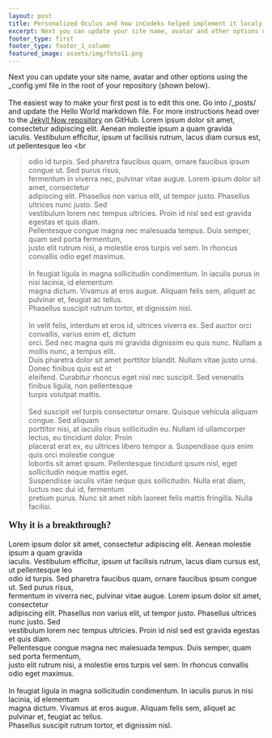 ```yaml
---
layout: post
title: Personalized Oculus and how inCodeks helped implement it localy.
excerpt: Next you can update your site name, avatar and other options using the _config.yml file in the root of your repository (shown below). 
footer_type: first  
footer_type: footer_1_column
featured_image: assets/img/foto11.png
---
```

Next you can update your site name, avatar and other options using the _config.yml file in the root of your repository (shown below). <br/> <br/>
The easiest way to make your first post is to edit this one. Go into /_posts/ and update the Hello World markdown file. For more instructions head over to the [Jekyll Now repository](https://github.com/barryclark/jekyll-now) on GitHub. 
Lorem ipsum dolor sit amet, consectetur adipiscing elit. Aenean molestie ipsum a quam gravida&nbsp;<br>
iaculis. Vestibulum efficitur, ipsum ut facilisis rutrum, lacus diam cursus est, ut pellentesque leo&nbsp;<br
>odio id turpis. Sed pharetra faucibus quam, ornare faucibus ipsum congue ut. Sed purus risus,&nbsp;<br>
fermentum in viverra nec, pulvinar vitae augue. Lorem ipsum dolor sit amet, consectetur&nbsp;<br>
adipiscing elit. Phasellus non varius elit, ut tempor justo. Phasellus ultrices nunc justo. Sed&nbsp;<br>
vestibulum lorem nec tempus ultricies. Proin id nisl sed est gravida egestas et quis diam.&nbsp;<br>
Pellentesque congue magna nec malesuada tempus. Duis semper, quam sed porta fermentum,&nbsp;<br>
justo elit rutrum nisi, a molestie eros turpis vel sem. In rhoncus convallis odio eget maximus.<br>
<br>In feugiat ligula in magna sollicitudin condimentum. In iaculis purus in nisi lacinia, id elementum&nbsp;<br>
magna dictum. Vivamus at eros augue. Aliquam felis sem, aliquet ac pulvinar et, feugiat ac tellus.&nbsp;<br>
Phasellus suscipit rutrum tortor, et dignissim nisl.&nbsp;<br><br>
In velit felis, interdum et eros id, ultrices viverra ex. Sed auctor orci convallis, varius enim et, dictum&nbsp;<br>
orci. Sed nec magna quis mi gravida dignissim eu quis nunc. Nullam a mollis nunc, a tempus elit.&nbsp;<br>
Duis pharetra dolor sit amet porttitor blandit. Nullam vitae justo urna. Donec finibus quis est et&nbsp;<br>
eleifend. Curabitur rhoncus eget nisl nec suscipit. Sed venenatis finibus ligula, non pellentesque&nbsp;<br>
turpis volutpat mattis.<br><br>Sed suscipit vel turpis consectetur ornare. Quisque vehicula aliquam congue. Sed aliquam&nbsp;<br>
porttitor nisi, at iaculis risus sollicitudin eu. Nullam id ullamcorper lectus, eu tincidunt dolor. Proin&nbsp;<br>
placerat erat ex, eu ultrices libero tempor a. Suspendisse quis enim quis orci molestie congue&nbsp;<br>
lobortis sit amet ipsum. Pellentesque tincidunt ipsum nisl, eget sollicitudin neque mattis eget.&nbsp;<br>
Suspendisse iaculis vitae neque quis sollicitudin. Nulla erat diam, luctus nec dui id, fermentum&nbsp;<br>
pretium purus. Nunc sit amet nibh laoreet felis mattis fringilla. Nulla facilisi.</p>
<p class="text-center text-sm-left text-md-left text-lg-center text-xl-center" style="font-weight: bold;font-family: Heebo;font-size: 18px;">Why it is a breakthrough?</p>
<p class="text-sm-left text-md-left text-lg-center text-xl-center">Lorem ipsum dolor sit amet, consectetur adipiscing elit. Aenean molestie ipsum a quam gravida&nbsp;<br>iaculis. Vestibulum efficitur, ipsum ut facilisis rutrum, lacus diam cursus est, ut pellentesque leo&nbsp;<br>odio id turpis. Sed pharetra faucibus quam, ornare faucibus ipsum congue ut. Sed purus risus,&nbsp;<br>fermentum in viverra nec, pulvinar vitae augue. Lorem ipsum dolor sit amet, consectetur&nbsp;<br>adipiscing elit. Phasellus non varius elit, ut tempor justo. Phasellus ultrices nunc justo. Sed&nbsp;<br>vestibulum lorem nec tempus ultricies. Proin id nisl sed est gravida egestas et quis diam.&nbsp;<br>Pellentesque congue magna nec malesuada tempus. Duis semper, quam sed porta fermentum,&nbsp;<br>justo elit rutrum nisi, a molestie eros turpis vel sem. In rhoncus convallis odio eget maximus.<br><br>In feugiat ligula in magna sollicitudin condimentum. In iaculis purus in nisi lacinia, id elementum&nbsp;<br>magna dictum. Vivamus at eros augue. Aliquam felis sem, aliquet ac pulvinar et, feugiat ac tellus.&nbsp;<br>Phasellus suscipit rutrum tortor, et dignissim nisl.&nbsp;<br>